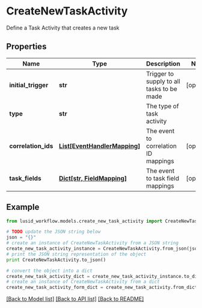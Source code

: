 # CreateNewTaskActivity

Define a Task Activity that creates a new task

## Properties
Name | Type | Description | Notes
------------ | ------------- | ------------- | -------------
**initial_trigger** | **str** | Trigger to supply to all tasks to be made | [optional] 
**type** | **str** | The type of task activity | 
**correlation_ids** | [**List[EventHandlerMapping]**](EventHandlerMapping.md) | The event to correlation ID mappings | [optional] 
**task_fields** | [**Dict[str, FieldMapping]**](FieldMapping.md) | The event to task field mappings | [optional] 

## Example

```python
from lusid_workflow.models.create_new_task_activity import CreateNewTaskActivity

# TODO update the JSON string below
json = "{}"
# create an instance of CreateNewTaskActivity from a JSON string
create_new_task_activity_instance = CreateNewTaskActivity.from_json(json)
# print the JSON string representation of the object
print CreateNewTaskActivity.to_json()

# convert the object into a dict
create_new_task_activity_dict = create_new_task_activity_instance.to_dict()
# create an instance of CreateNewTaskActivity from a dict
create_new_task_activity_form_dict = create_new_task_activity.from_dict(create_new_task_activity_dict)
```
[[Back to Model list]](../README.md#documentation-for-models) [[Back to API list]](../README.md#documentation-for-api-endpoints) [[Back to README]](../README.md)


